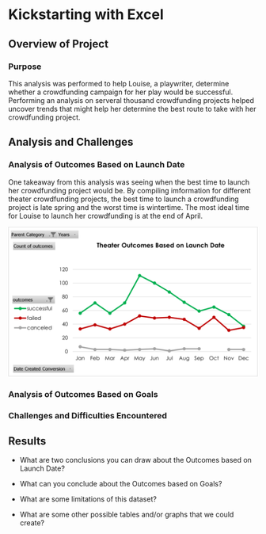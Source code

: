 # Kickstarting with Excel

## Overview of Project
### Purpose
This analysis was performed to help Louise, a playwriter, determine whether a crowdfunding campaign for her play would be successful. Performing an analysis on serveral thousand crowdfunding projects helped uncover trends that might help her determine the best route to take with her crowdfunding project.

## Analysis and Challenges
### Analysis of Outcomes Based on Launch Date
One takeaway from this analysis was seeing when the best time to launch her crowdfunding project would be. By compiling imformation for different theater crowdfunding projects, the best time to launch a crowdfunding project is late spring and the worst time is wintertime. The most ideal time for Louise to launch her crowdfunding is at the end of April. 

![This is an image](https://github.com/TracyKien/kickstarter-analysis/blob/main/Resources/Theater%20Outcomes%20Based%20on%20Launch%20Date.png?raw=true)

### Analysis of Outcomes Based on Goals


### Challenges and Difficulties Encountered


## Results

- What are two conclusions you can draw about the Outcomes based on Launch Date?

- What can you conclude about the Outcomes based on Goals?

- What are some limitations of this dataset?

- What are some other possible tables and/or graphs that we could create?

